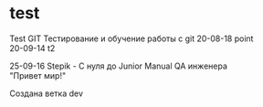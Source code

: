 # test
Test GIT
Тестирование и обучение работы с git
20-08-18 point  
20-09-14 t2

25-09-16 Stepik - С нуля до Junior Manual QA инженера  
"Привет мир!"

Создана ветка dev